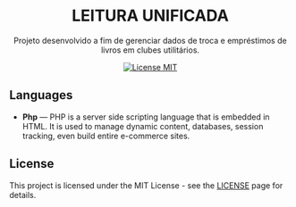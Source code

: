 <h1 align="center">
<br>
LEITURA UNIFICADA
</h1>

<p align="center">Projeto desenvolvido a fim de gerenciar dados de troca e empréstimos de livros em clubes utilitários.
</p>

<p align="center">
  <a href="https://opensource.org/licenses/MIT">
    <img src="https://img.shields.io/badge/License-MIT-blue.svg" alt="License MIT">
  </a>
</p>

## Languages

-  **Php** — PHP is a server side scripting language that is embedded in HTML. It is used to manage dynamic content, databases, session tracking, even build entire e-commerce sites.



## License

This project is licensed under the MIT License - see the [LICENSE](https://opensource.org/licenses/MIT) page for details.